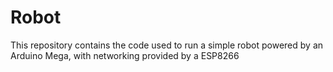 # Robot
This repository contains the code used to run a simple robot powered by an Arduino Mega, with networking provided by a ESP8266
